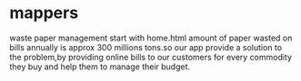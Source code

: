 # mappers
waste paper management
start with home.html
amount of paper wasted on bills annually is approx 300 millions tons.so our app provide a solution to the problem,by providing online bills
to our customers for every commodity they buy and help them to manage their budget.
